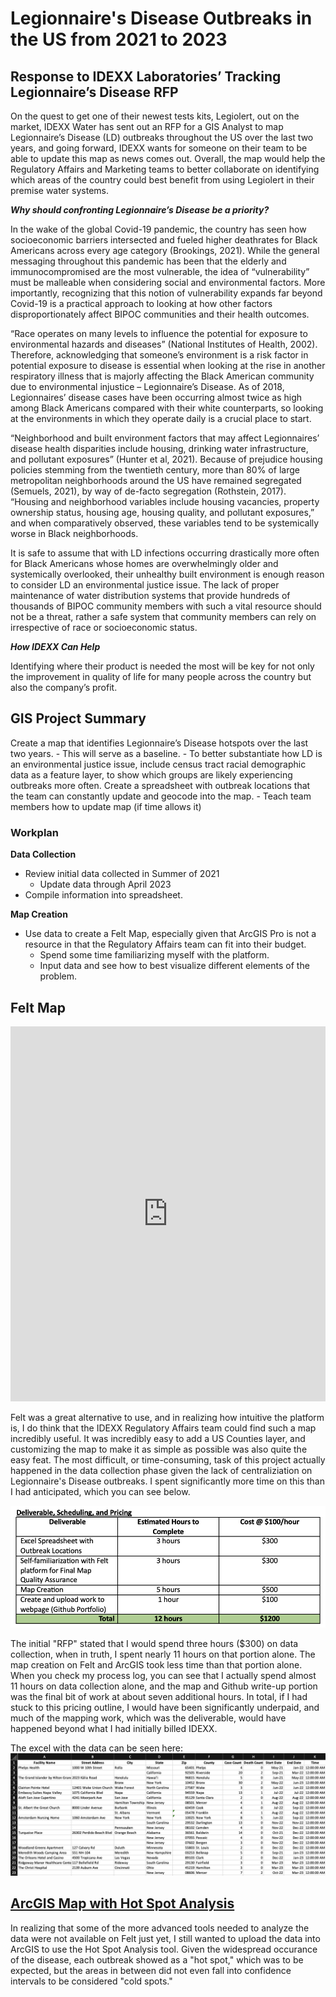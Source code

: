 # Legionnaire's Disease Outbreaks in the US from 2021 to 2023

## Response to IDEXX Laboratories’ Tracking Legionnaire’s Disease RFP

On the quest to get one of their newest tests kits, Legiolert, out on the market, IDEXX Water has sent out an RFP for a GIS Analyst to map Legionnaire’s Disease (LD) outbreaks throughout the US over the last two years, and going forward, IDEXX wants for someone on their team to be able to update this map as news comes out. Overall, the map would help the Regulatory Affairs and Marketing teams to better collaborate on identifying which areas of the country could best benefit from using Legiolert in their premise water systems. 

***Why should confronting Legionnaire’s Disease be a priority?***

In the wake of the global Covid-19 pandemic, the country has seen how socioeconomic barriers intersected and fueled higher deathrates for Black Americans across every age category (Brookings, 2021). While the general messaging throughout this pandemic has been that the elderly and immunocompromised are the most vulnerable, the idea of “vulnerability” must be malleable when considering social and environmental factors. More importantly, recognizing that this notion of vulnerability expands far beyond Covid-19 is a practical approach to looking at how other factors disproportionately affect BIPOC communities and their health outcomes.

“Race operates on many levels to influence the potential for exposure to environmental hazards and diseases” (National Institutes of Health, 2002). Therefore, acknowledging that someone’s environment is a risk factor in potential exposure to disease is essential when looking at the rise in another respiratory illness that is majorly affecting the Black American community due to environmental injustice – Legionnaire’s Disease. As of 2018, Legionnaires’ disease cases have been occurring almost twice as high among Black Americans compared with their white counterparts, so looking at the environments in which they operate daily is a crucial place to start.

“Neighborhood and built environment factors that may affect Legionnaires’ disease health disparities include housing, drinking water infrastructure, and pollutant exposures” (Hunter et al, 2021). Because of prejudice housing policies stemming from the twentieth century, more than 80% of large metropolitan neighborhoods around the US have remained segregated (Semuels, 2021), by way of de-facto segregation (Rothstein, 2017). “Housing and neighborhood
variables include housing vacancies, property ownership status, housing age, housing quality, and pollutant exposures,” and when comparatively observed, these variables tend to be systemically worse in Black neighborhoods.

It is safe to assume that with LD infections occurring drastically more often for Black Americans whose homes are overwhelmingly older and systemically overlooked, their unhealthy built environment is enough reason to consider LD an environmental justice issue. The lack of proper maintenance of water distribution systems that provide hundreds of thousands of BIPOC community members with such a vital resource should not be a threat, rather a safe system that community members can rely on irrespective of race or socioeconomic status.

***How IDEXX Can Help***

Identifying where their product is needed the most will be key for not only the improvement in quality of life for many people across the country but also the company’s profit.

## GIS Project Summary

Create a map that identifies Legionnaire’s Disease hotspots over the last two years.
	- This will serve as a baseline. 
        - To better substantiate how LD is an environmental justice issue, include census tract racial demographic data as a feature layer, to show which groups are likely experiencing outbreaks more often.
Create a spreadsheet with outbreak locations that the team can constantly update and geocode into the map.
	- Teach team members how to update map (if time allows it)

### Workplan
**Data Collection**
- Review initial data collected in Summer of 2021
	- Update data through April 2023
- Compile information into spreadsheet.

**Map Creation**
- Use data to create a Felt Map, especially given that ArcGIS Pro is not a resource in that the Regulatory Affairs team can fit into their budget. 
	- Spend some time familiarizing myself with the platform.
	- Input data and see how to best visualize different elements of the problem.

## Felt Map

<iframe width="100%" height="600" frameborder="0" title="Felt Map" src="https://felt.com/embed/map/Untitled-Map-UyC0Ex9B5RBuX5fPZz0BV1A?lat=32.054385&lon=-94.123685&zoom=3.59"></iframe>

Felt was a great alternative to use, and in realizing how intuitive the platform is, I do think that the IDEXX Regulatory Affairs team could find such a map incredibly useful. It was incredibly easy to add a US Counties layer, and customizing the map to make it as simple as possible was also quite the easy feat. The most difficult, or time-consuming, task of this project actually happened in the data collection phase given the lack of centraliziation on Legionnaire's Disease outbreaks. I spent significantly more time on this than I had anticipated, which you can see below.

![Deliverables & Pricing Original Estimate](pricing.png)

The initial "RFP" stated that I would spend three hours ($300) on data collection, when in truth, I spent nearly 11 hours on that portion alone. The map creation on Felt and ArcGIS took less time than that portion alone. When you check my process log, you can see that I actually spend almost 11 hours on data collection alone, and the map and Github write-up portion was the final bit of work at about seven additional hours. In total, if I had stuck to this pricing outline, I would have been significantly underpaid, and much of the mapping work, which was the deliverable, would have happened beyond what I had initially billed IDEXX.

The excel with the data can be seen here: 
![Excel Screenshot](excelsheet.png)

## [ArcGIS Map with Hot Spot Analysis](https://carnegiemellon.maps.arcgis.com/home/item.html?id=20bff5ab194c447abd19a360baf1e490)
In realizing that some of the more advanced tools needed to analyze the data were not available on Felt just yet, I still wanted to upload the data into ArcGIS to use the Hot Spot Analysis tool. Given the widespread occurance of the disease, each outbreak showed as a "hot spot," which was to be expected, but the areas in between did not even fall into confidence intervals to be considered "cold spots."
